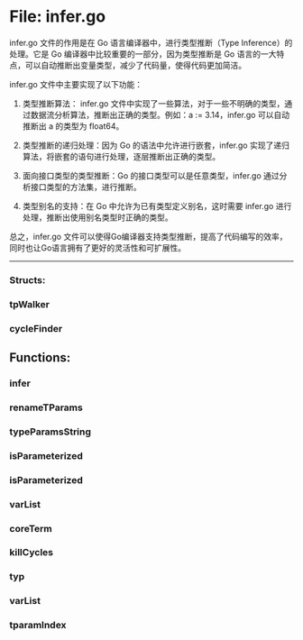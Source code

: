 # File: infer.go

infer.go 文件的作用是在 Go 语言编译器中，进行类型推断（Type Inference）的处理。它是 Go 编译器中比较重要的一部分，因为类型推断是 Go 语言的一大特点，可以自动推断出变量类型，减少了代码量，使得代码更加简洁。

infer.go 文件中主要实现了以下功能：

1. 类型推断算法： infer.go 文件中实现了一些算法，对于一些不明确的类型，通过数据流分析算法，推断出正确的类型。例如：a := 3.14，infer.go 可以自动推断出 a 的类型为 float64。

2. 类型推断的递归处理：因为 Go 的语法中允许进行嵌套，infer.go 实现了递归算法，将嵌套的语句进行处理，逐层推断出正确的类型。

3. 面向接口类型的类型推断：Go 的接口类型可以是任意类型，infer.go 通过分析接口类型的方法集，进行推断。

4. 类型别名的支持：在 Go 中允许为已有类型定义别名，这时需要 infer.go 进行处理，推断出使用别名类型时正确的类型。

总之，infer.go 文件可以使得Go编译器支持类型推断，提高了代码编写的效率，同时也让Go语言拥有了更好的灵活性和可扩展性。




---

### Structs:

### tpWalker





### cycleFinder





## Functions:

### infer





### renameTParams





### typeParamsString





### isParameterized





### isParameterized





### varList





### coreTerm





### killCycles





### typ





### varList





### tparamIndex






